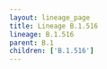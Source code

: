 ```yaml
---
layout: lineage_page
title: Lineage B.1.516
lineage: B.1.516
parent: B.1
children: ['B.1.516']
---
```

